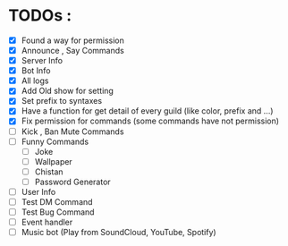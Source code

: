 # TODOs :

- [x] Found a way for permission
- [x] Announce , Say Commands
- [x] Server Info
- [x] Bot Info
- [x] All logs
- [x] Add Old show for setting
- [x] Set prefix to syntaxes
- [x] Have a function for get detail of every guild (like color, prefix and ...)
- [x] Fix permission for commands (some commands have not permission)
- [ ] Kick , Ban Mute Commands
- [ ] Funny Commands
  - [ ] Joke
  - [ ] Wallpaper
  - [ ] Chistan
  - [ ] Password Generator
- [ ] User Info
- [ ] Test DM Command
- [ ] Test Bug Command
- [ ] Event handler
- [ ] Music bot (Play from SoundCloud, YouTube, Spotify)
